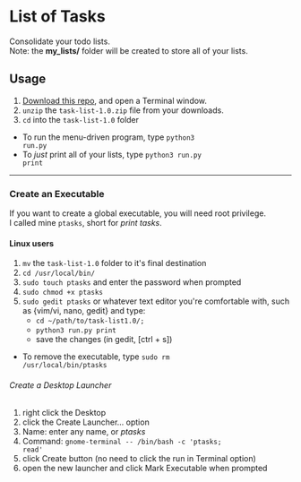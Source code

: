 # List of Tasks #

Consolidate your todo lists.<br>
Note: the **my_lists/** folder will be created to store all of your lists.

## Usage ##

 1. [Download this repo](https://github.com/Mas9311/task-list/archive/v1.0.zip), and open a Terminal window.
 1. <code>unzip</code> the <code>task-list-1.0.zip</code> file from your downloads.
 1. <code>cd</code> into the <code>task-list-1.0</code> folder
   - To run the menu-driven program, type <code>python3 run.py</code>
   - To *just* print all of your lists, type <code>python3 run.py print</code>

---

### Create an Executable ###

If you want to create a global executable, you will need root privilege.<br>
I called mine <code>ptasks</code>, short for *print tasks*.

#### Linux users ####

 1. <code>mv</code> the <code>task-list-1.0</code> folder to it's final destination
 1. <code>cd /usr/local/bin/</code>
 1. <code>sudo touch ptasks</code> and enter the password when prompted
 1. <code>sudo chmod +x ptasks</code>
 1. <code>sudo gedit ptasks</code> or whatever text editor you're comfortable with, such as {vim/vi, nano, gedit} and type:
     - <code>cd ~/path/to/task-list1.0/;</code>
     - <code>python3 run.py print</code>
     - save the changes (in gedit, \[ctrl + s\])

 - To remove the executable, type <code>sudo rm /usr/local/bin/ptasks</code>

###### Create a Desktop Launcher #####

 1. right click the Desktop
 1. click the Create Launcher... option
 1. Name: enter any name, or *ptasks*
 1. Command: <code>gnome-terminal -- /bin/bash -c 'ptasks; read'</code>
 1. click Create button (no need to click the run in Terminal option)
 1. open the new launcher and click Mark Executable when prompted
